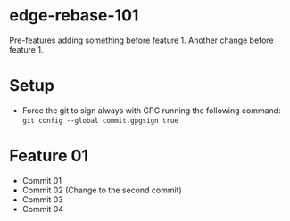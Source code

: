 # edge-rebase-101

Pre-features adding something before feature 1. Another change before feature 1.

# Setup

- Force the git to sign always with GPG running the following command: ```git config --global commit.gpgsign true```

# Feature 01

- Commit 01
- Commit 02 (Change to the second commit)
- Commit 03
- Commit 04

